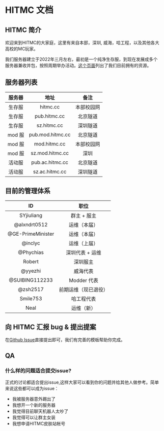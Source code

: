 # HITMC 文档

## HITMC 简介


欢迎来到HITMC的大家庭，这里有来自本部，深圳, 威海，哈工程，以及其他各大高校的MC玩家。

我们服务器建立于2022年三月左右，最初是一个纯净生存服，到现在发展成多个服务器兼收并包，按照周期举办活动。[这个页面](./resources.md)列出了我们目前拥有的资源。


## 服务器列表

| 服务器 | 地址 | 备注 |
| :--: | :--: | :--: |
| 生存服 | hitmc.cc | 本部校园网 |
| 生存服 | pub.hitmc.cc | 北京隧道 |
| 生存服 | sz.hitmc.cc | 深圳隧道 |
| mod 服 | pub.mod.hitmc.cc | 北京隧道 |
| mod 服 | mod.hitmc.cc | 本部校园网 |
| mod 服 | sz.mod.hitmc.cc | 深圳 |
| 活动服 | pub.ac.hitmc.cc | 北京隧道 |
| 活动服 | sz.ac.hitmc.cc | 深圳隧道 |

## 目前的管理体系

| ID | 职位 |
| :--: | :--: |
| SYjiuliang | 群主 + 服主 |
| @alxndrt0512 | 运维（本届）|
| @GE-PrimeMinister  | 运维（本届）|
| @inclyc | 运维（上届） |
| @Phychias | 深圳代表 + 运维 |
| Robert | 深圳服主 |
| @yyezhi | 威海代表 |
| @SUIBING112233 | Modder 代表 |
| @zsh2517 | 前期运维（现已退役）|
| Smile753 | 哈工程代表 |
| Neal | 运维（新） |



## 向 HITMC 汇报 bug & 提出提案

在[Github Issue](https://github.com/hit-mc/hitmc/issues)直接提出即可，我们有完善的模板帮助你完成。



## QA

### 什么样的问题适合提交issue?

正式的讨论都适合提出issue,这样大家可以看到你的问题并给其他人做参考。简单来说这些都可以成为issue：

- 我被服务器意外踢出了
- 我想开一个新的服务器
- 我觉得目前聊天机器人太吵了
- 我觉得可以让群主女装
- 我想申请HITMC皮肤站帐号


